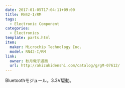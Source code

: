 ```yaml
---
date: 2017-01-05T17:04:11+09:00
title: RN42-I/RM
tags:
  - Electronic Component
categories:
  - Electronics
template: parts.html
item:
  maker: Microchip Technology Inc.
  model: RN42-I/RM
link:
  owner: 秋月電子通商
  url: http://akizukidenshi.com/catalog/g/gM-07612/
---
```

Bluetoothモジュール。3.3V駆動。
